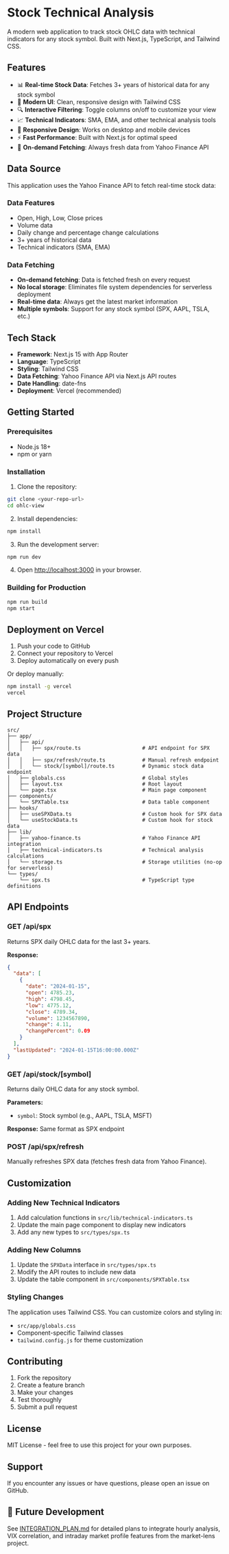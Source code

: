 # Stock Technical Analysis

A modern web application to track stock OHLC data with technical indicators for any stock symbol. Built with Next.js, TypeScript, and Tailwind CSS.

## Features

- 📊 **Real-time Stock Data**: Fetches 3+ years of historical data for any stock symbol
- 🎨 **Modern UI**: Clean, responsive design with Tailwind CSS
- 🔍 **Interactive Filtering**: Toggle columns on/off to customize your view
- 📈 **Technical Indicators**: SMA, EMA, and other technical analysis tools
- 📱 **Responsive Design**: Works on desktop and mobile devices
- ⚡ **Fast Performance**: Built with Next.js for optimal speed
- 🔄 **On-demand Fetching**: Always fresh data from Yahoo Finance API

## Data Source

This application uses the Yahoo Finance API to fetch real-time stock data:

### Data Features
- Open, High, Low, Close prices
- Volume data
- Daily change and percentage change calculations
- 3+ years of historical data
- Technical indicators (SMA, EMA)

### Data Fetching
- **On-demand fetching**: Data is fetched fresh on every request
- **No local storage**: Eliminates file system dependencies for serverless deployment
- **Real-time data**: Always get the latest market information
- **Multiple symbols**: Support for any stock symbol (SPX, AAPL, TSLA, etc.)

## Tech Stack

- **Framework**: Next.js 15 with App Router
- **Language**: TypeScript
- **Styling**: Tailwind CSS
- **Data Fetching**: Yahoo Finance API via Next.js API routes
- **Date Handling**: date-fns
- **Deployment**: Vercel (recommended)

## Getting Started

### Prerequisites

- Node.js 18+ 
- npm or yarn

### Installation

1. Clone the repository:
```bash
git clone <your-repo-url>
cd ohlc-view
```

2. Install dependencies:
```bash
npm install
```

3. Run the development server:
```bash
npm run dev
```

4. Open [http://localhost:3000](http://localhost:3000) in your browser.

### Building for Production

```bash
npm run build
npm start
```

## Deployment on Vercel

1. Push your code to GitHub
2. Connect your repository to Vercel
3. Deploy automatically on every push

Or deploy manually:

```bash
npm install -g vercel
vercel
```

## Project Structure

```
src/
├── app/
│   ├── api/
│   │   ├── spx/route.ts                    # API endpoint for SPX data
│   │   ├── spx/refresh/route.ts            # Manual refresh endpoint
│   │   └── stock/[symbol]/route.ts         # Dynamic stock data endpoint
│   ├── globals.css                         # Global styles
│   ├── layout.tsx                          # Root layout
│   └── page.tsx                            # Main page component
├── components/
│   └── SPXTable.tsx                        # Data table component
├── hooks/
│   ├── useSPXData.ts                       # Custom hook for SPX data
│   └── useStockData.ts                     # Custom hook for stock data
├── lib/
│   ├── yahoo-finance.ts                    # Yahoo Finance API integration
│   ├── technical-indicators.ts             # Technical analysis calculations
│   └── storage.ts                          # Storage utilities (no-op for serverless)
└── types/
    └── spx.ts                              # TypeScript type definitions
```

## API Endpoints

### GET /api/spx

Returns SPX daily OHLC data for the last 3+ years.

**Response:**
```json
{
  "data": [
    {
      "date": "2024-01-15",
      "open": 4785.23,
      "high": 4798.45,
      "low": 4775.12,
      "close": 4789.34,
      "volume": 1234567890,
      "change": 4.11,
      "changePercent": 0.09
    }
  ],
  "lastUpdated": "2024-01-15T16:00:00.000Z"
}
```

### GET /api/stock/[symbol]

Returns daily OHLC data for any stock symbol.

**Parameters:**
- `symbol`: Stock symbol (e.g., AAPL, TSLA, MSFT)

**Response:** Same format as SPX endpoint

### POST /api/spx/refresh

Manually refreshes SPX data (fetches fresh data from Yahoo Finance).

## Customization

### Adding New Technical Indicators

1. Add calculation functions in `src/lib/technical-indicators.ts`
2. Update the main page component to display new indicators
3. Add any new types to `src/types/spx.ts`

### Adding New Columns

1. Update the `SPXData` interface in `src/types/spx.ts`
2. Modify the API routes to include new data
3. Update the table component in `src/components/SPXTable.tsx`

### Styling Changes

The application uses Tailwind CSS. You can customize colors and styling in:
- `src/app/globals.css`
- Component-specific Tailwind classes
- `tailwind.config.js` for theme customization

## Contributing

1. Fork the repository
2. Create a feature branch
3. Make your changes
4. Test thoroughly
5. Submit a pull request

## License

MIT License - feel free to use this project for your own purposes.

## Support

If you encounter any issues or have questions, please open an issue on GitHub.

## 🚀 **Future Development**

See [INTEGRATION_PLAN.md](./INTEGRATION_PLAN.md) for detailed plans to integrate hourly analysis, VIX correlation, and intraday market profile features from the market-lens project.
